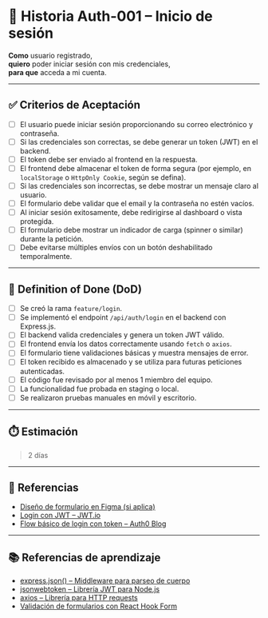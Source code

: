 # 📌 Historia Auth-001 – Inicio de sesión

**Como** usuario registrado,  
**quiero** poder iniciar sesión con mis credenciales,  
**para que** acceda a mi cuenta.

---

## ✅ Criterios de Aceptación

- [ ] El usuario puede iniciar sesión proporcionando su correo electrónico y contraseña.
- [ ] Si las credenciales son correctas, se debe generar un token (JWT) en el backend.
- [ ] El token debe ser enviado al frontend en la respuesta.
- [ ] El frontend debe almacenar el token de forma segura (por ejemplo, en `localStorage` o `HttpOnly Cookie`, según se defina).
- [ ] Si las credenciales son incorrectas, se debe mostrar un mensaje claro al usuario.
- [ ] El formulario debe validar que el email y la contraseña no estén vacíos.
- [ ] Al iniciar sesión exitosamente, debe redirigirse al dashboard o vista protegida.
- [ ] El formulario debe mostrar un indicador de carga (spinner o similar) durante la petición.
- [ ] Debe evitarse múltiples envíos con un botón deshabilitado temporalmente.

---

## 📘 Definition of Done (DoD)

- [ ] Se creó la rama `feature/login`.
- [ ] Se implementó el endpoint `/api/auth/login` en el backend con Express.js.
- [ ] El backend valida credenciales y genera un token JWT válido.
- [ ] El frontend envía los datos correctamente usando `fetch` o `axios`.
- [ ] El formulario tiene validaciones básicas y muestra mensajes de error.
- [ ] El token recibido es almacenado y se utiliza para futuras peticiones autenticadas.
- [ ] El código fue revisado por al menos 1 miembro del equipo.
- [ ] La funcionalidad fue probada en staging o local.
- [ ] Se realizaron pruebas manuales en móvil y escritorio.

---

## ⏱️ Estimación

> 2 días

---

## 📎 Referencias

- [Diseño de formulario en Figma (si aplica)](#)
- [Login con JWT – JWT.io](https://jwt.io/)
- [Flow básico de login con token – Auth0 Blog](https://auth0.com/blog/)

---

## 📚 Referencias de aprendizaje

- [express.json() – Middleware para parseo de cuerpo](https://expressjs.com/en/api.html#express.json)
- [jsonwebtoken – Librería JWT para Node.js](https://github.com/auth0/node-jsonwebtoken)
- [axios – Librería para HTTP requests](https://axios-http.com/)
- [Validación de formularios con React Hook Form](https://react-hook-form.com/)
